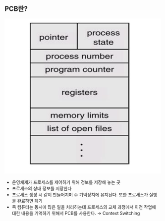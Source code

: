 ## PCB란?

![Untitled](image/image.png)

- 운영체제가 프로세스를 제어하기 위해 정보를 저장해 놓는 곳
- 프로세스의 상태 정보를 저장한다
- 프로세스 생성 시 같이 만들어지며 주 기억장치에 유지된다. 또한 프로세스가 실행을 완료하면 폐기
- 즉 컴퓨터는 동시에 많은 일을 처리하는데 프로세스의 교체 과정에서 이전 작업에 대한 내용을 기억하기 위해서 PCB를 사용한다. → Context Switching
